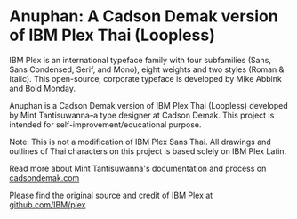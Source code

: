 # Anuphan: A Cadson Demak version of IBM Plex Thai (Loopless)

IBM Plex is an international typeface family with four subfamilies (Sans, Sans Condensed, Serif, and Mono), eight weights and two styles (Roman & Italic). This open-source, corporate typeface is developed by Mike Abbink and Bold Monday.

Anuphan is a Cadson Demak version of IBM Plex Thai (Loopless) developed by Mint Tantisuwanna–a type designer at Cadson Demak.
This project is intended for self-improvement/educational purpose.

Note: This is not a modification of IBM Plex Sans Thai. All drawings and outlines of Thai characters on this project is based solely on IBM Plex Latin.

Read more about Mint Tantisuwanna's documentation and process on <a href="https://cadsondemak.com">cadsondemak.com</a>

Please find the original source and credit of IBM Plex at <a href="https://github.com/IBM/plex">github.com/IBM/plex</a>
